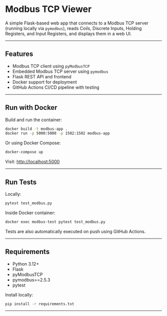 # Modbus TCP Viewer

A simple Flask-based web app that connects to a Modbus TCP server (running locally via `pymodbus`), reads Coils, Discrete Inputs, Holding Registers, and Input Registers, and displays them in a web UI.

---

## Features

- Modbus TCP client using `pyModbusTCP`
- Embedded Modbus TCP server using `pymodbus`
- Flask REST API and frontend
- Docker support for deployment
- GitHub Actions CI/CD pipeline with testing

---

## Run with Docker

Build and run the container:

```bash
docker build -t modbus-app .
docker run -p 5000:5000 -p 1502:1502 modbus-app
````

Or using Docker Compose:

```bash
docker-compose up
```

Visit: [http://localhost:5000](http://localhost:5000)

---

## Run Tests

Locally:

```bash
pytest test_modbus.py
```

Inside Docker container:

```bash
docker exec modbus-test pytest test_modbus.py
```

Tests are also automatically executed on push using GitHub Actions.

---

## Requirements

* Python 3.12+
* Flask
* pyModbusTCP
* pymodbus==2.5.3
* pytest

Install locally:

```bash
pip install -r requirements.txt
```

---
